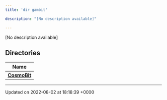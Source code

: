 ```yaml
---
title: 'dir gambit'

description: "[No description available]"

---
```







[No description available]

## Directories

| Name           |
| -------------- |
| **[CosmoBit](/documentation/code/gambit_sphinx/files/dir_1093d180d56907fe9a1c021de5d6c81e/#dir-cosmobit)**  |






-------------------------------

Updated on 2022-08-02 at 18:18:39 +0000
